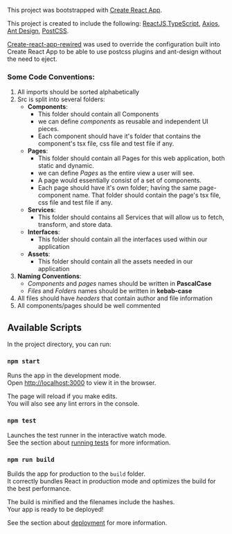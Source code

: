 This project was bootstrapped with [Create React App](https://github.com/facebook/create-react-app).

This project is created to include the following: [ReactJS](https://reactjs.org/),[TypeScript](https://www.typescriptlang.org/), [Axios](https://github.com/axios/axios), [Ant Design](https://ant.design/docs/react/introduce), [PostCSS](https://postcss.org/).

[Create-react-app-rewired](https://github.com/timarney/react-app-rewired) was used to override the configuration built into Create React App to be able to use postcss plugins and ant-design without the need to eject.

### Some Code Conventions:
  1. All imports should be sorted alphabetically
  2. Src is split into several folders:
     - **Components**: 
       - This folder should contain all Components
       - we can define *components* as reusable and independent UI pieces.
       - Each component should have it's folder that contains the component's tsx file, css file and test file if any.
     - **Pages**:
       - This folder should contain all Pages for this web application, both static and dynamic.
       - we can define *Pages* as the entire view a user will see.
       - A page would essentially consist of a set of components.
       - Each page should have it's own folder; having the same page-component name. That folder should contain the page's tsx file, css file and test file if any.
     - **Services**:
       - This folder should contains all Services that will allow us to fetch, transform, and store data.
     - **Interfaces**:
       - This folder should contain all the interfaces used within our application
     - **Assets**:
       - This folder should contain all the assets needed in our application
  3. **Naming Conventions**: 
     - *Components* and *pages* names should be written in **PascalCase**
     - *Files* and *Folders* names should be written in **kebab-case**
  4. All files should have *headers* that contain author and file information
  5. All components/pages should be well commented
     
## Available Scripts

In the project directory, you can run:

### `npm start`

Runs the app in the development mode.<br>
Open [http://localhost:3000](http://localhost:3000) to view it in the browser.

The page will reload if you make edits.<br>
You will also see any lint errors in the console.

### `npm test`

Launches the test runner in the interactive watch mode.<br>
See the section about [running tests](https://facebook.github.io/create-react-app/docs/running-tests) for more information.

### `npm run build`

Builds the app for production to the `build` folder.<br>
It correctly bundles React in production mode and optimizes the build for the best performance.

The build is minified and the filenames include the hashes.<br>
Your app is ready to be deployed!

See the section about [deployment](https://facebook.github.io/create-react-app/docs/deployment) for more information.

